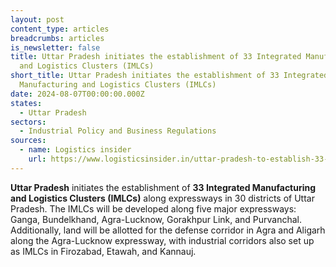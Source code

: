 ```yaml
---
layout: post
content_type: articles
breadcrumbs: articles
is_newsletter: false
title: Uttar Pradesh initiates the establishment of 33 Integrated Manufacturing
  and Logistics Clusters (IMLCs)
short_title: Uttar Pradesh initiates the establishment of 33 Integrated
  Manufacturing and Logistics Clusters (IMLCs)
date: 2024-08-07T00:00:00.000Z
states:
  - Uttar Pradesh
sectors:
  - Industrial Policy and Business Regulations
sources:
  - name: Logistics insider
    url: https://www.logisticsinsider.in/uttar-pradesh-to-establish-33-integrated-manufacturing-and-logistics-clusters-across-30-districts/
---
```

**Uttar Pradesh** initiates the establishment of **33 Integrated Manufacturing and Logistics Clusters (IMLCs)** along expressways in 30 districts of Uttar Pradesh. The IMLCs will be developed along five major expressways: Ganga, Bundelkhand, Agra-Lucknow, Gorakhpur Link, and Purvanchal. Additionally, land will be allotted for the defense corridor in Agra and Aligarh along the Agra-Lucknow expressway, with industrial corridors also set up as IMLCs in Firozabad, Etawah, and Kannauj.
